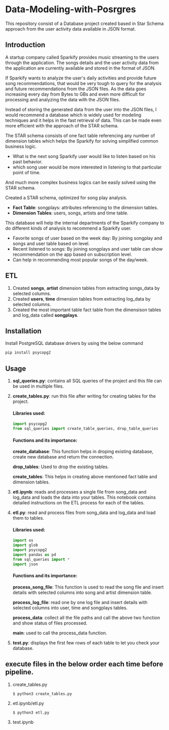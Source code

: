 # Data-Modeling-with-Posrgres
This repository consist of a Database project created based in Star Schema approach from the user activity data available in JSON format.

## Introduction

A startup company called Sparkify provides music streaming to the users through the application. The songs details and the user activity data from the application are currently available and stored in the format of JSON.

If Sparkify wants to analyze the user's daily activities and provide future song recommendations, that would be very tough to query for the analysis and future recommendations from the JSON files. As the data goes increasing every day from Bytes to GBs and even more difficult for processing and analyzing the data with the JSON files.

Instead of storing the generated data from the user into the JSON files, I would recommend a database which is widely used for modeling techniques and it helps in the fast retrieval of data. This can be made even more efficient with the approach of the STAR schema.

The STAR schema consists of one fact table referencing any number of dimension tables which helps the Sparkify for solving simplified common business logic.
* What is the next song Sparkify user would like to listen based on his past behavior.
* which song user would be more interested in listening to that particular point of time. 

And much more complex business logics can be easily solved using the STAR schema.


Created a STAR schema, optimized for song play analysis.
* **Fact Table**: songplays: attributes referencing to the dimension tables.
* **Dimension Tables**: users, songs, artists and time table. 

This database will help the internal departments of the Sparkify company to do different kinds of analysis to recommend a Sparkify user. 

* Favorite songs of user based on the week day: By joining songplay and songs and user table based on level. 
* Recent listened to songs: By joining songplays and user table can show recommendation on the app based on subscription level. 
* Can help in recommending most popular songs of the day/week.

## ETL
1. Created **songs**, **artist** dimension tables from extracting songs_data by selected columns.
2. Created **users**, **time** dimension tables from extracting log_data by selected columns.
3. Created the most important table fact table from the dimensison tables and log_data called **songplays**. 

## Installation

Install PostgreSQL database drivers by using the below command
```bash
pip install psycopg2
```
## Usage
1. **sql_queries.py**: contains all SQL queries of the project and this file can be used in multiple files.
2. **create_tables.py**: run this file after writing for creating tables for the project.

      #### Libraries used:
     ```python
     import psycopg2
     from sql_queries import create_table_queries, drop_table_queries
     ```
     #### Functions and its importance:
     **create_database**: This function helps in droping existing database, create new database and return the connection.

    **drop_tables**: Used to drop the existing tables.

    **create_tables**: This helps in creating above mentioned fact table and dimension tables.
3. **etl.ipynb**: reads and processes a single file from song_data and log_data and loads the data into your tables. This notebook contains detailed instructions on the ETL process for each of the tables.
4. **etl.py**:   read  and process files from song_data and log_data and load them to tables. 
    #### Libraries used:
    ```python
    import os
    import glob
    import psycopg2
    import pandas as pd
    from sql_queries import *
    import json
     ```
    #### Functions and its importance:
   
    **process_song_file**: This function is used to read the song file and insert details with selected columns into song and artist dimension table.

    **process_log_file**: read one by one log file and insert details with selected columns into user, time and songplays tables.
   
    **process_data**: collect all the file paths and call the above two function and show status of files processed.

    **main**: used to call the process_data function.

5. **test.py**: displays the first few rows of each table to let you check your database.

## execute files in the below order each time before pipeline.

   1. create_tables.py
      ```
      $ python3 create_tables.py
      ```
   2. etl.ipynb/etl.py
      ```
      $ python3 etl.py
      ```
   3. test.ipynb
